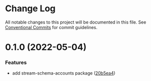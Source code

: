 # Change Log

All notable changes to this project will be documented in this file.
See [Conventional Commits](https://conventionalcommits.org) for commit guidelines.

# 0.1.0 (2022-05-04)


### Features

* add stream-schema-accounts package ([20b5ea4](https://github.com/proxima-one/stream-schemas/commit/20b5ea4c963a64b2a6611821d8f9a08ef9381cbc))
